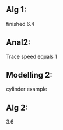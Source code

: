 ## Alg 1:
finished 6.4
## Anal2:
Trace speed equals 1

## Modelling 2:
cylinder example

## Alg 2:
3.6


